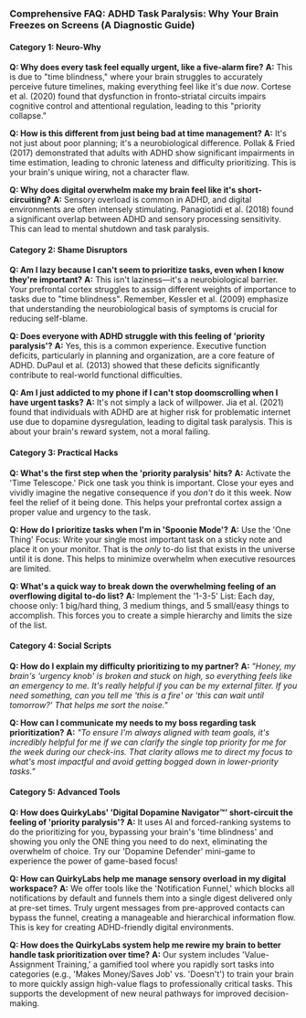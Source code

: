 ### **Comprehensive FAQ: ADHD Task Paralysis: Why Your Brain Freezes on Screens (A Diagnostic Guide)**

#### **Category 1: Neuro-Why**
**Q: Why does every task feel equally urgent, like a five-alarm fire?**
**A:** This is due to "time blindness," where your brain struggles to accurately perceive future timelines, making everything feel like it's due *now*. Cortese et al. (2020) found that dysfunction in fronto-striatal circuits impairs cognitive control and attentional regulation, leading to this "priority collapse."

**Q: How is this different from just being bad at time management?**
**A:** It's not just about poor planning; it's a neurobiological difference. Pollak & Fried (2017) demonstrated that adults with ADHD show significant impairments in time estimation, leading to chronic lateness and difficulty prioritizing. This is your brain's unique wiring, not a character flaw.

**Q: Why does digital overwhelm make my brain feel like it's short-circuiting?**
**A:** Sensory overload is common in ADHD, and digital environments are often intensely stimulating. Panagiotidi et al. (2018) found a significant overlap between ADHD and sensory processing sensitivity. This can lead to mental shutdown and task paralysis.

#### **Category 2: Shame Disruptors**
**Q: Am I lazy because I can't seem to prioritize tasks, even when I know they're important?**
**A:** This isn't laziness—it's a neurobiological barrier. Your prefrontal cortex struggles to assign different weights of importance to tasks due to "time blindness". Remember, Kessler et al. (2009) emphasize that understanding the neurobiological basis of symptoms is crucial for reducing self-blame.

**Q: Does everyone with ADHD struggle with this feeling of 'priority paralysis'?**
**A:** Yes, this is a common experience. Executive function deficits, particularly in planning and organization, are a core feature of ADHD. DuPaul et al. (2013) showed that these deficits significantly contribute to real-world functional difficulties.

**Q: Am I just addicted to my phone if I can't stop doomscrolling when I have urgent tasks?**
**A:** It's not simply a lack of willpower. Jia et al. (2021) found that individuals with ADHD are at higher risk for problematic internet use due to dopamine dysregulation, leading to digital task paralysis. This is about your brain's reward system, not a moral failing.

#### **Category 3: Practical Hacks**
**Q: What's the first step when the 'priority paralysis' hits?**
**A:** Activate the 'Time Telescope.' Pick one task you think is important. Close your eyes and vividly imagine the negative consequence if you *don't* do it this week. Now feel the relief of it being done. This helps your prefrontal cortex assign a proper value and urgency to the task.

**Q: How do I prioritize tasks when I'm in 'Spoonie Mode'?**
**A:** Use the 'One Thing' Focus: Write your single most important task on a sticky note and place it on your monitor. That is the *only* to-do list that exists in the universe until it is done. This helps to minimize overwhelm when executive resources are limited.

**Q: What's a quick way to break down the overwhelming feeling of an overflowing digital to-do list?**
**A:** Implement the '1-3-5' List: Each day, choose only: 1 big/hard thing, 3 medium things, and 5 small/easy things to accomplish. This forces you to create a simple hierarchy and limits the size of the list.

#### **Category 4: Social Scripts**
**Q: How do I explain my difficulty prioritizing to my partner?**
**A:** *"Honey, my brain's 'urgency knob' is broken and stuck on high, so everything feels like an emergency to me. It's really helpful if you can be my external filter. If you need something, can you tell me 'this is a fire' or 'this can wait until tomorrow?' That helps me sort the noise."*

**Q: How can I communicate my needs to my boss regarding task prioritization?**
**A:** *"To ensure I'm always aligned with team goals, it's incredibly helpful for me if we can clarify the single top priority for me for the week during our check-ins. That clarity allows me to direct my focus to what's most impactful and avoid getting bogged down in lower-priority tasks."*

#### **Category 5: Advanced Tools**
**Q: How does QuirkyLabs' 'Digital Dopamine Navigator™' short-circuit the feeling of 'priority paralysis'?**
**A:** It uses AI and forced-ranking systems to do the prioritizing for you, bypassing your brain's 'time blindness' and showing you only the ONE thing you need to do next, eliminating the overwhelm of choice. Try our 'Dopamine Defender' mini-game to experience the power of game-based focus!

**Q: How can QuirkyLabs help me manage sensory overload in my digital workspace?**
**A:** We offer tools like the 'Notification Funnel,' which blocks all notifications by default and funnels them into a single digest delivered only at pre-set times. Truly urgent messages from pre-approved contacts can bypass the funnel, creating a manageable and hierarchical information flow. This is key for creating ADHD-friendly digital environments.

**Q: How does the QuirkyLabs system help me rewire my brain to better handle task prioritization over time?**
**A:** Our system includes 'Value-Assignment Training,' a gamified tool where you rapidly sort tasks into categories (e.g., 'Makes Money/Saves Job' vs. 'Doesn't') to train your brain to more quickly assign high-value flags to professionally critical tasks. This supports the development of new neural pathways for improved decision-making.